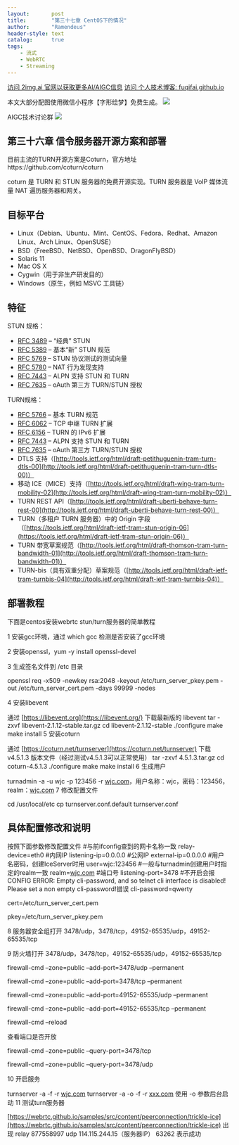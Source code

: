 ```yaml
---
layout:       post
title:        "第三十七章 CentOS下的情况"
author:       "Ramendeus"
header-style: text
catalog:      true
tags:
    - 流式
    - WebRTC
    - Streaming
---
```


[访问 2img.ai 官网以获取更多AI/AIGC信息](https://2img.ai)
[访问 个人技术博客: fuqifai.github.io](https://fuqifai.github.io)

本文大部分配图使用微信小程序【字形绘梦】免费生成。
![](/img/小程序码.png)

AIGC技术讨论群
![](/img/RA群永久二维码.png)

## 第三十六章 信令服务器开源方案和部署


目前主流的TURN开源方案是Coturn，官方地址https://github.com/coturn/coturn

coturn 是 TURN 和 STUN 服务器的免费开源实现。TURN 服务器是 VoIP 媒体流量 NAT 遍历服务器和网关。

## 目标平台

+   Linux（Debian、Ubuntu、Mint、CentOS、Fedora、Redhat、Amazon Linux、Arch Linux、OpenSUSE）
+   BSD（FreeBSD、NetBSD、OpenBSD、DragonFlyBSD）
+   Solaris 11
+   Mac OS X
+   Cygwin（用于非生产研发目的）
+   Windows（原生，例如 MSVC 工具链）

## **特征**

STUN 规格：

+   [RFC 3489](https://datatracker.ietf.org/doc/html/rfc3489) – “经典” STUN
+   [RFC 5389](https://datatracker.ietf.org/doc/html/rfc5389) – 基本“新” STUN 规范
+   [RFC 5769](https://datatracker.ietf.org/doc/html/rfc5769) – STUN 协议测试的测试向量
+   [RFC 5780](https://datatracker.ietf.org/doc/html/rfc5780) – NAT 行为发现支持
+   [RFC 7443](https://datatracker.ietf.org/doc/html/rfc7443) – ALPN 支持 STUN 和 TURN
+   [RFC 7635](https://datatracker.ietf.org/doc/html/rfc7635) – oAuth 第三方 TURN/STUN 授权

TURN规格：

+   [RFC 5766](https://datatracker.ietf.org/doc/html/rfc5766) – 基本 TURN 规范
+   [RFC 6062](https://datatracker.ietf.org/doc/html/rfc6062) – TCP 中继 TURN 扩展
+   [RFC 6156](https://datatracker.ietf.org/doc/html/rfc6156) – TURN 的 IPv6 扩展
+   [RFC 7443](https://datatracker.ietf.org/doc/html/rfc7443) – ALPN 支持 STUN 和 TURN
+   [RFC 7635](https://datatracker.ietf.org/doc/html/rfc7635) – oAuth 第三方 TURN/STUN 授权
+   DTLS 支持（[http://tools.ietf.org/html/draft-petithuguenin-tram-turn-dtls-00](http://tools.ietf.org/html/draft-petithuguenin-tram-turn-dtls-00)）
+   移动 ICE（MICE）支持（[http://tools.ietf.org/html/draft-wing-tram-turn-mobility-02](http://tools.ietf.org/html/draft-wing-tram-turn-mobility-02)）
+   TURN REST API（[http://tools.ietf.org/html/draft-uberti-behave-turn-rest-00](http://tools.ietf.org/html/draft-uberti-behave-turn-rest-00)）
+   TURN（多租户 TURN 服务器）中的 Origin 字段（[https://tools.ietf.org/html/draft-ietf-tram-stun-origin-06](https://tools.ietf.org/html/draft-ietf-tram-stun-origin-06)）
+   TURN 带宽草案规范（[http://tools.ietf.org/html/draft-thomson-tram-turn-bandwidth-01](http://tools.ietf.org/html/draft-thomson-tram-turn-bandwidth-01)）
+   TURN-bis（具有双重分配）草案规范（[http://tools.ietf.org/html/draft-ietf-tram-turnbis-04](http://tools.ietf.org/html/draft-ietf-tram-turnbis-04)）

## 部署教程

下面是centos安装webrtc stun/turn服务器的简单教程

1 安装gcc环境，通过 which gcc 检测是否安装了gcc环境

2 安装openssl，yum -y install openssl-devel

3 生成签名文件到 /etc 目录

openssl req -x509 -newkey rsa:2048 -keyout /etc/turn\_server\_pkey.pem -out /etc/turn\_server\_cert.pem -days 99999 -nodes

4 安装libevent

通过 [https://libevent.org](https://libevent.org/) 下载最新版的 libevent tar -zxvf libevent-2.1.12-stable.tar.gz cd libevent-2.1.12-stable ./configure make make install 5 安装coturn

通过 [https://coturn.net/turnserver](https://coturn.net/turnserver) 下载 v4.5.1.3 版本文件（经过测试v4.5.1.3可以正常使用） tar -zxvf 4.5.1.3.tar.gz cd coturn-4.5.1.3 ./configure make make install 6 生成用户

turnadmin -a -u wjc -p 123456 -r [wjc.com](http://wjc.com/)，用户名称：wjc，密码：123456，realm：[wjc.com](http://wjc.com/) 7 修改配置文件

cd /usr/local/etc cp turnserver.conf.default turnserver.conf

## 具体配置修改和说明

按照下面参数修改配置文件 #与前ifconfig查到的网卡名称一致 relay-device=eth0 #内网IP listening-ip=0.0.0.0 #公网IP external-ip=0.0.0.0 #用户名密码，创建IceServer时用 user=wjc:123456 #一般与turnadmin创建用户时指定的realm一致 realm=[wjc.com](http://wjc.com/) #端口号 listening-port=3478 #不开启会报CONFIG ERROR: Empty cli-password, and so telnet cli interface is disabled! Please set a non empty cli-password!错误 cli-password=qwerty

cert=/etc/turn\_server\_cert.pem

pkey=/etc/turn\_server\_pkey.pem

8 服务器安全组打开 3478/udp，3478/tcp，49152-65535/udp，49152-65535/tcp

9 防火墙打开 3478/udp，3478/tcp，49152-65535/udp，49152-65535/tcp

firewall-cmd –zone=public –add-port=3478/udp –permanent

firewall-cmd –zone=public –add-port=3478/tcp –permanent

firewall-cmd –zone=public –add-port=49152-65535/udp –permanent

firewall-cmd –zone=public –add-port=49152-65535/tcp –permanent

firewall-cmd –reload

查看端口是否开放

firewall-cmd –zone=public –query-port=3478/tcp

firewall-cmd –zone=public –query-port=3478/udp

10 开启服务

turnserver -a -f -r [wjc.com](http://wjc.com/) turnserver -a -o -f -r [xxx.com](http://xxx.com/) 使用 -o 参数后台启动 11 测试turn服务器

[https://webrtc.github.io/samples/src/content/peerconnection/trickle-ice](https://webrtc.github.io/samples/src/content/peerconnection/trickle-ice) 出现 relay 877558997 udp 114.115.244.15（服务器IP） 63262 表示成功
